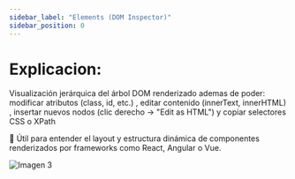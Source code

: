 ```yaml
---
sidebar_label: "Elements (DOM Inspector)"
sidebar_position: 0
---
```

# Explicacion:
Visualización jerárquica del árbol DOM renderizado ademas de poder: modificar atributos (class, id, etc.) , editar contenido (innerText, innerHTML) , insertar nuevos nodos (clic derecho → "Edit as HTML") y copiar selectores CSS o XPath

🔎 Útil para entender el layout y estructura dinámica de componentes renderizados por frameworks como React, Angular o Vue.

![Imagen 3](/img/doom.png)